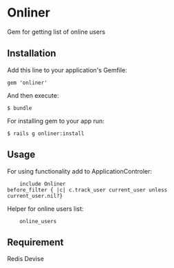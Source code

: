 # Onliner

Gem for getting list of online users

## Installation

Add this line to your application's Gemfile:

    gem 'onliner'

And then execute:

    $ bundle

For installing gem to your app run:

    $ rails g onliner:install 

## Usage

For using functionality add to ApplicationControler:

		include Onliner
  	before_filter { |c| c.track_user current_user unless current_user.nil?} 

Helper for online users list:

 		online_users

## Requirement

Redis
Devise